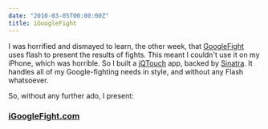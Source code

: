 ```yaml
---
date: "2010-03-05T00:00:00Z"
title: iGoogleFight
---
```

I was horrified and dismayed to learn, the other week, that [GoogleFight](http://googlefight.com) uses flash to present the results of fights. This meant I couldn't use it on my iPhone, which was horrible. So I built a [jQTouch](http://www.jqtouch.com/) app, backed by [Sinatra](http://www.sinatrarb.com/). It handles all of my Google-fighting needs in style, and without any Flash whatsoever.

So, without any further ado, I present:

### [iGoogleFight.com](http://igooglefight.com)